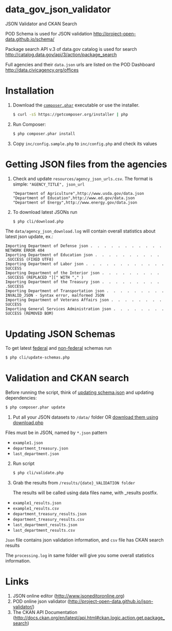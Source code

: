 data_gov_json_validator
=======================

JSON Validator and CKAN Search

POD Schema is used for JSON validation http://project-open-data.github.io/schema/

Package search API v.3 of data.gov catalog is used for search http://catalog.data.gov/api/3/action/package_search

Full agencies and their `data.json` urls are listed on the POD Dashboard http://data.civicagency.org/offices

Installation
===

1. Download the [`composer.phar`](https://getcomposer.org/composer.phar) executable or use the installer.
    ``` sh
    $ curl -sS https://getcomposer.org/installer | php
    ```

2. Run Composer:
    ``` sh
    $ php composer.phar install
    ```

3. Copy `inc/config.sample.php` to `inc/config.php` and check its values

Getting JSON files from the agencies
===

1. Check and update `resources/agency_json_urls.csv`. The format is simple: `"AGENCY_TITLE", json_url`
    ```
    "Department of Agriculture",http://www.usda.gov/data.json
    "Department of Education",http://www.ed.gov/data.json
    "Department of Energy",http://www.energy.gov/data.json
    ```

2. To download latest JSONs run
    ``` sh
    $ php cli/download.php
    ```


The `data/agency_json_download.log` will contain overall statistics about latest json update, ex.:
```
Importing Department of Defense json .  .  .  .  .  .  .  .  .  .  .  NETWORK ERROR 404
Importing Department of Education json .  .  .  .  .  .  .  .  .  .  .SUCCESS (FIXED UTF8)
Importing Department of Labor json .  .  .  .  .  .  .  .  .  .  .  . SUCCESS
Importing Department of the Interior json .  .  .  .  .  .  .  .  .  .SUCCESS (REPLACED "][" WITH "," )
Importing Department of the Treasury json .  .  .  .  .  .  .  .  .  .SUCCESS
Importing Department of Transportation json .  .  .  .  .  .  .  .  . INVALID_JSON - Syntax error, malformed JSON
Importing Department of Veterans Affairs json .  .  .  .  .  .  .  .  SUCCESS
Importing General Services Administration json .  .  .  .  .  .  .  . SUCCESS (REMOVED BOM)
```

Updating JSON Schemas
===
To get latest [federal](https://github.com/GSA/pod-schema-variants/tree/master/v1.0/federal)
and [non-federal](https://github.com/philipashlock/farm-server/tree/master/schema/non-federal-temp)
schemas run
``` sh
$ php cli/update-schemas.php
```

Validation and CKAN search
===

Before running the script, think of [updating schema.json](#updating-json-schema) and updating dependencies:
``` sh
$ php composer.phar update
```

1. Put all your JSON datasets to `/data/` folder OR [download them using download.php](#getting-json-files-from-the-agencies)

  Files must be in JSON, named by `*.json` pattern
  * `example1.json`
  * `department_treasury.json`
  * `last_department.json`


2. Run script
    ``` sh
    $ php cli/validate.php
    ```

3. Grab the results from `/results/{date}_VALIDATION folder`

   The results will be called using data files name, with _results postfix.
  * `example1_results.json`
  * `example1_results.csv`
  * `department_treasury_results.json`
  * `department_treasury_results.csv`
  * `last_department_results.json`
  * `last_department_results.csv`

  `Json` file contains json validation information, and `csv` file has CKAN search results

  The `processing.log` in same folder will give you some overall statistics information.


Links
===
1. JSON online editor (http://www.jsoneditoronline.org)
2. POD online json validator (http://project-open-data.github.io/json-validator/)
3. The CKAN API Documentation (http://docs.ckan.org/en/latest/api.html#ckan.logic.action.get.package_search)
